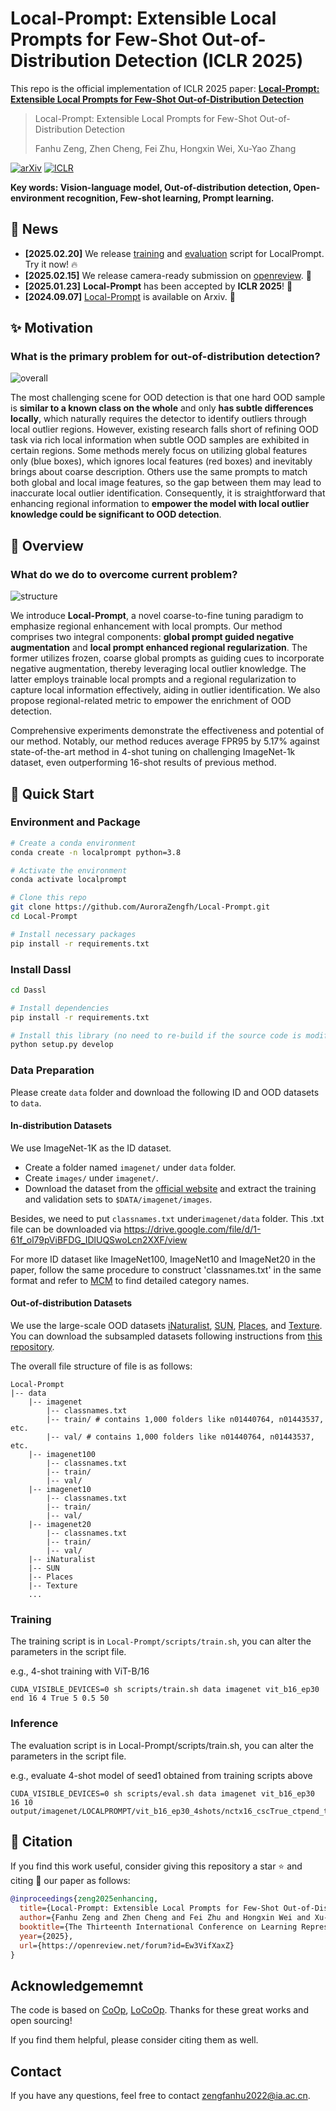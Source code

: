 # Local-Prompt: Extensible Local Prompts for Few-Shot Out-of-Distribution Detection (ICLR 2025)

This repo is the official implementation of ICLR 2025 paper: **[Local-Prompt: Extensible Local Prompts for Few-Shot Out-of-Distribution Detection](https://arxiv.org/abs/2409.04796)**

> Local-Prompt: Extensible Local Prompts for Few-Shot Out-of-Distribution Detection
>
> Fanhu Zeng, Zhen Cheng, Fei Zhu, Hongxin Wei, Xu-Yao Zhang

[![arXiv](https://img.shields.io/badge/Arxiv-2409.04796-b31b1b.svg?logo=arXiv)](https://arxiv.org/abs/2409.04796)
[![ICLR](https://img.shields.io/badge/OpenReview-Paper-orange.svg)](https://openreview.net/pdf?id=Ew3VifXaxZ)

**Key words: Vision-language model, Out-of-distribution detection, Open-environment recognition, Few-shot learning, Prompt learning.**

## :newspaper: News

- **[2025.02.20]** We release [training](scripts/train.sh) and [evaluation](scripts/eval.sh) script for LocalPrompt. Try it now! :fire:
- **[2025.02.15]** We release camera-ready submission on [openreview](https://openreview.net/forum?id=Ew3VifXaxZ&noteId=I6rrHj9ExE). :cake:
- **[2025.01.23]** **Local-Prompt** has been accepted by **ICLR 2025**! :tada:
- **[2024.09.07]** [Local-Prompt](https://arxiv.org/html/2409.04796v2) is available on Arxiv. :candy:

## :sparkles: Motivation

### **What is the primary problem for out-of-distribution detection?**

![overall](figures/overall.png)

The most challenging scene for OOD detection is that one hard OOD sample is **similar to a known class on the whole** and only **has subtle differences locally**, which naturally requires the detector to identify outliers through local outlier regions. However, existing research falls short of refining OOD task via rich local information when subtle OOD samples are exhibited in certain regions. Some methods merely focus on utilizing global features only (blue boxes), which ignores local features (red boxes) and inevitably brings about coarse description. Others use the same prompts to match both global and local image features, so the gap between them may lead to inaccurate local outlier identification. Consequently, it is straightforward that enhancing regional information to **empower the model with local outlier knowledge could be significant to OOD detection**.

## :open_book: Overview

### **What do we do to overcome current problem?**

![structure](figures/structure.png)

We introduce **Local-Prompt**, a novel coarse-to-fine tuning paradigm to emphasize regional enhancement with local prompts. Our method comprises two integral components: **global prompt guided negative augmentation** and **local prompt enhanced regional regularization**. The former utilizes frozen, coarse global prompts as guiding cues to incorporate negative augmentation, thereby leveraging local outlier knowledge. The latter employs trainable local prompts and a regional regularization to capture local information effectively, aiding in outlier identification. We also propose regional-related metric to empower the enrichment of OOD detection. 

Comprehensive experiments demonstrate the effectiveness and potential of our method. Notably, our method reduces average FPR95 by 5.17% against state-of-the-art method in 4-shot tuning on challenging ImageNet-1k dataset, even outperforming 16-shot results of previous method.

## :rocket: Quick Start
### Environment and Package 
```bash
# Create a conda environment
conda create -n localprompt python=3.8

# Activate the environment
conda activate localprompt

# Clone this repo
git clone https://github.com/AuroraZengfh/Local-Prompt.git
cd Local-Prompt

# Install necessary packages
pip install -r requirements.txt
```

### Install Dassl
```bash
cd Dassl

# Install dependencies
pip install -r requirements.txt

# Install this library (no need to re-build if the source code is modified)
python setup.py develop
```

### Data Preparation
Please create `data` folder and download the following ID and OOD datasets to `data`.

#### In-distribution Datasets
We use ImageNet-1K as the ID dataset.
- Create a folder named `imagenet/` under `data` folder.
- Create `images/` under `imagenet/`.
- Download the dataset from the [official website](https://image-net.org/index.php) and extract the training and validation sets to `$DATA/imagenet/images`.

Besides, we need to put `classnames.txt` under`imagenet/data` folder. This .txt file can be downloaded via https://drive.google.com/file/d/1-61f_ol79pViBFDG_IDlUQSwoLcn2XXF/view

For more ID dataset like ImageNet100, ImageNet10 and ImageNet20 in the paper, follow the same procedure to construct 'classnames.txt' in the same format and refer to [MCM](https://github.com/deeplearning-wisc/MCM) to find detailed category names.

#### Out-of-distribution Datasets
We use the large-scale OOD datasets [iNaturalist](https://arxiv.org/abs/1707.06642), [SUN](https://vision.princeton.edu/projects/2010/SUN/), [Places](https://arxiv.org/abs/1610.02055), and [Texture](https://arxiv.org/abs/1311.3618). You can download the subsampled datasets following instructions from [this repository](https://github.com/deeplearning-wisc/large_scale_ood#out-of-distribution-dataset).

The overall file structure of file is as follows:
```
Local-Prompt
|-- data
    |-- imagenet
        |-- classnames.txt
        |-- train/ # contains 1,000 folders like n01440764, n01443537, etc.
        |-- val/ # contains 1,000 folders like n01440764, n01443537, etc.
    |-- imagenet100
        |-- classnames.txt
        |-- train/
        |-- val/
    |-- imagenet10
        |-- classnames.txt
        |-- train/
        |-- val/
    |-- imagenet20
        |-- classnames.txt
        |-- train/
        |-- val/
    |-- iNaturalist
    |-- SUN
    |-- Places
    |-- Texture
    ...
```

### Training
The training script is in `Local-Prompt/scripts/train.sh`, you can alter the parameters in the script file.

e.g., 4-shot training with ViT-B/16
``` 
CUDA_VISIBLE_DEVICES=0 sh scripts/train.sh data imagenet vit_b16_ep30 end 16 4 True 5 0.5 50
```

### Inference
The evaluation script is in Local-Prompt/scripts/train.sh, you can alter the parameters in the script file.

e.g., evaluate 4-shot model of seed1 obtained from training scripts above

```
CUDA_VISIBLE_DEVICES=0 sh scripts/eval.sh data imagenet vit_b16_ep30 16 10 output/imagenet/LOCALPROMPT/vit_b16_ep30_4shots/nctx16_cscTrue_ctpend_topk50/seed1
```

## :blue_book: Citation
If you find this work useful, consider giving this repository a star :star: and citing :bookmark_tabs: our paper as follows:

```bibtex
@inproceedings{zeng2025enhancing,
  title={Local-Prompt: Extensible Local Prompts for Few-Shot Out-of-Distribution Detection},
  author={Fanhu Zeng and Zhen Cheng and Fei Zhu and Hongxin Wei and Xu-Yao Zhang},
  booktitle={The Thirteenth International Conference on Learning Representations},
  year={2025},
  url={https://openreview.net/forum?id=Ew3VifXaxZ}
}
```

## Acknowledgememnt

The code is based on  [CoOp](https://github.com/KaiyangZhou/CoOp), [LoCoOp](https://github.com/AtsuMiyai/LoCoOp). Thanks for these great works and open sourcing! 

If you find them helpful, please consider citing them as well. 

## Contact

If you have any questions, feel free to contact [zengfanhu2022@ia.ac.cn](zengfanhu2022@ia.ac.cn).
